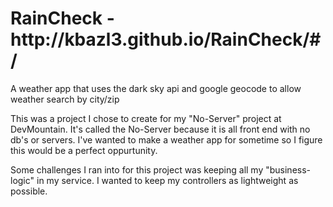 <h1>RainCheck - http://kbazl3.github.io/RainCheck/#/</h1>
A weather app that uses the dark sky api and google geocode to allow weather search by city/zip

This was a project I chose to create for my "No-Server" project at DevMountain. It's called the No-Server because it is all front end with
no db's or servers.  I've wanted to make a weather app for sometime so I figure this would be a perfect oppurtunity.

Some challenges I ran into for this project was keeping all my "business-logic" in my service.  I wanted to keep my controllers as lightweight
as possible.

